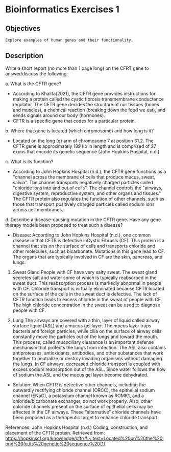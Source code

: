 
# Bioinformatics Exercises 1

## Objectives
    Explore examples of human genes and their functionality.

## Description
Write a short report (no more than 1 page long) on the CFRT gene to answer/discuss the
following:

a. What is the CFTR gene?

- According to Khalifa(2021), the CFTR gene provides instructions for making a protein called the cystic fibrosis transmembrane conductance regulator. The CFTR gene decides the structure of our tissues (bones and muscles), a chemical reaction (breaking down the food we eat), and sends signals around our body (hormones).
- CFTR is a specific gene that codes for a particular protein.

b. Where that gene is located (which chromosome) and how long is it?

- Located on the long (q) arm of chromosome 7 at position 31.2. The CFTR gene is approximately 189 kb in length and is comprised of 27 exons that encode its genetic sequence (John Hopkins Hospital, n.d.)

c. What is its function?
- According to John Hopkins Hospital (n.d.), the CFTR gene functions as a "channel across the membrane of cells that produce mucus, sweat, salvia". The channel transports negatively charged particles called "chloride ions into and out of cells". The channel controls the "airways, digestive system, reproductive system, and other organs and tissues." The CFTR protein also regulates the function of other channels, such as those that transport positively charged particles called sodium ions across cell membranes.

d. Describe a disease-causing mutation in the CFTR gene. Have any gene therapy models been proposed to treat such a disease?
-	Disease:
According to John Hopkins Hospital (n.d.), one common disease in that CFTR is defective inCystic Fibrosis (CF). This protein is a channel that sits on the surface of cells and transports chloride and other molecules, such as bicarbonate. Mutations in this gene lead to CF. The organs that are typically involved in CF are the skin, pancreas, and lungs.

1.	Sweat Gland
People with CF have very salty sweat. The sweat gland secretes salt and water some of which is typically reabsorbed in the sweat duct. This reabsorption process is markedly abnormal in people with CF. Chloride transport is virtually eliminated because CFTR located on the surface of the cells in the sweat duct is defective. The lack of CFTR function leads to excess chloride in the sweat of people with CF. The high chloride concentration in the sweat can be used to diagnose people with CF.

2.	Lung
The airways are covered with a thin, layer of liquid called airway surface liquid (ASL) and a mucus gel layer. The mucus layer traps bacteria and foreign particles, while cilia on the surface of airway cells constantly move the particles out of the lungs and toward the mouth. This process, called mucociliary clearance is an important defense mechanism that protects the lungs from infection. The ASL also contains antiproteases, antioxidants, antibodies, and other substances that work together to neutralize or destroy invading organisms without damaging the lungs. In CF airways, decreased chloride transport is coupled with excess sodium reabsorption out of the ASL. Since water follows the flow of sodium the ASL and the mucus gel layer become dehydrated.

-	Solution: 
When CFTR is defective other channels, including the outwardly rectifying chloride channel (ORCC), the epithelial sodium channel (ENaC), a potassium channel known as ROMK1, and a chloride/bicarbonate exchanger, do not work properly. Also, other chloride channels present on the surface of epithelial cells may be affected in the CF airways. These “alternative” chloride channels have been proposed as a therapeutic target to enhance chloride transport.

References:
John Hopkins Hospital (n.d.) Coding, construction, and placement of the CFTR protein. Retrieved from: https://hopkinscf.org/knowledge/cftr/#:~:text=Located%20on%20the%20long%20(q,its%20genetic%20sequence%20(1).

